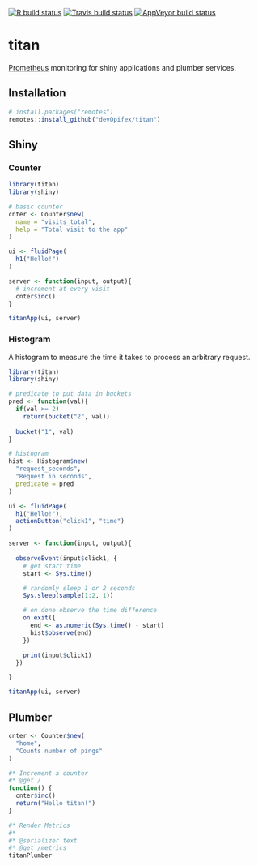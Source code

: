 <!-- badges: start -->
[![R build status](https://github.com/devOpifex/titan/workflows/R-CMD-check/badge.svg)](https://github.com/devOpifex/titan/actions)
[![Travis build status](https://travis-ci.com/devOpifex/titan.svg?branch=master)](https://travis-ci.com/devOpifex/titan)
[![AppVeyor build status](https://ci.appveyor.com/api/projects/status/github/devOpifex/titan?branch=master&svg=true)](https://ci.appveyor.com/project/devOpifex/titan)
<!-- badges: end -->

# titan

[Prometheus](prometheus.io/) monitoring for shiny applications and plumber services.

## Installation

``` r
# install.packages("remotes")
remotes::install_github("devOpifex/titan")
```

## Shiny

### Counter

``` r
library(titan)
library(shiny)

# basic counter
cnter <- Counter$new(
  name = "visits_total", 
  help = "Total visit to the app"
)

ui <- fluidPage(
  h1("Hello!")
)

server <- function(input, output){
  # increment at every visit
  cnter$inc()
}

titanApp(ui, server)
```

### Histogram

A histogram to measure the time it takes to process an arbitrary request.

```r
library(titan)
library(shiny)

# predicate to put data in buckets
pred <- function(val){
  if(val >= 2)
    return(bucket("2", val))
  
  bucket("1", val)
}

# histogram
hist <- Histogram$new(
  "request_seconds",
  "Request in seconds",
  predicate = pred
)

ui <- fluidPage(
  h1("Hello!"),
  actionButton("click1", "time")
)

server <- function(input, output){
  
  observeEvent(input$click1, {
    # get start time
    start <- Sys.time()

    # randomly sleep 1 or 2 seconds
    Sys.sleep(sample(1:2, 1))

    # on done observe the time difference
    on.exit({
      end <- as.numeric(Sys.time() - start)
      hist$observe(end)
    })

    print(input$click1)
  })

}

titanApp(ui, server)
```

## Plumber

```r
cnter <- Counter$new(
  "home", 
  "Counts number of pings"
)

#* Increment a counter
#* @get /
function() {
  cnter$inc()
  return("Hello titan!")
}

#* Render Metrics
#*
#* @serializer text
#* @get /metrics
titanPlumber
```
